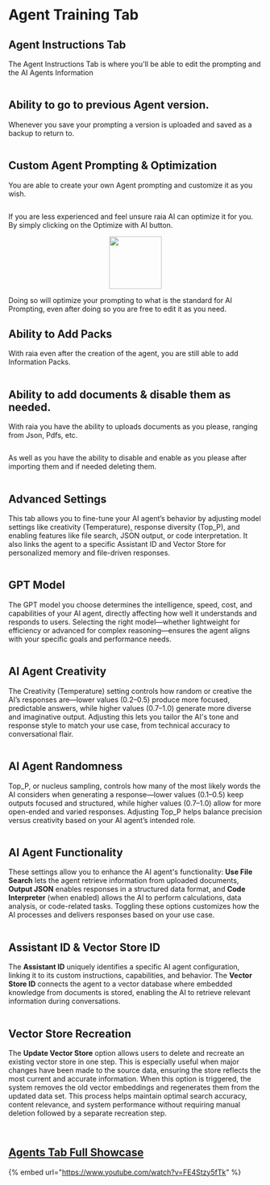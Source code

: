 # Agent Training Tab

## Agent Instructions Tab

The Agent Instructions Tab is where you'll be able to edit the prompting and the AI Agents Information

<figure><img src="../../.gitbook/assets/image (49).png" alt=""><figcaption></figcaption></figure>

## Ability to go to previous Agent version.

Whenever you save your prompting a version is uploaded and saved as a backup to return to.

<figure><img src="../../.gitbook/assets/image (50).png" alt=""><figcaption></figcaption></figure>

## Custom Agent Prompting & Optimization

You are able to create your own Agent prompting and customize it as you wish.

<figure><img src="../../.gitbook/assets/image (53).png" alt=""><figcaption></figcaption></figure>

&#x20;If you are less experienced and feel unsure raia AI can optimize it for you. By simply clicking on the Optimize with AI button.

<div align="center"><figure><img src="../../.gitbook/assets/image (52).png" alt="" width="104"><figcaption></figcaption></figure></div>

Doing so will optimize your prompting to what is the standard for AI Prompting, even after doing so you are free to edit it as you need.

## Ability to Add Packs

With raia even after the creation of the agent, you are still able to add Information Packs.

<figure><img src="../../.gitbook/assets/image (54).png" alt=""><figcaption></figcaption></figure>

## Ability to add documents & disable them as needed.

With raia you have the ability to uploads documents as you please, ranging from Json, Pdfs, etc.

<figure><img src="../../.gitbook/assets/image (55).png" alt=""><figcaption></figcaption></figure>

As well as you have the ability to disable and enable as you please after importing them and if needed deleting them.

<figure><img src="../../.gitbook/assets/image (57).png" alt=""><figcaption></figcaption></figure>

## Advanced Settings

This tab allows you to fine-tune your AI agent’s behavior by adjusting model settings like creativity (Temperature), response diversity (Top\_P), and enabling features like file search, JSON output, or code interpretation. It also links the agent to a specific Assistant ID and Vector Store for personalized memory and file-driven responses.

<figure><img src="../../.gitbook/assets/image (2) (1) (1).png" alt=""><figcaption></figcaption></figure>

## GPT Model

The GPT model you choose determines the intelligence, speed, cost, and capabilities of your AI agent, directly affecting how well it understands and responds to users. Selecting the right model—whether lightweight for efficiency or advanced for complex reasoning—ensures the agent aligns with your specific goals and performance needs.

<figure><img src="../../.gitbook/assets/image (59).png" alt=""><figcaption></figcaption></figure>

## AI Agent Creativity

The Creativity (Temperature) setting controls how random or creative the AI’s responses are—lower values (0.2–0.5) produce more focused, predictable answers, while higher values (0.7–1.0) generate more diverse and imaginative output. Adjusting this lets you tailor the AI's tone and response style to match your use case, from technical accuracy to conversational flair.

<figure><img src="../../.gitbook/assets/image (60).png" alt=""><figcaption></figcaption></figure>

## AI Agent Randomness

Top\_P, or nucleus sampling, controls how many of the most likely words the AI considers when generating a response—lower values (0.1–0.5) keep outputs focused and structured, while higher values (0.7–1.0) allow for more open-ended and varied responses. Adjusting Top\_P helps balance precision versus creativity based on your AI agent’s intended role.

<figure><img src="../../.gitbook/assets/b0fa20d1-ed3a-48b7-a522-cc1e5b3bfcbe.png" alt=""><figcaption></figcaption></figure>

## AI Agent Functionality

These settings allow you to enhance the AI agent's functionality: **Use File Search** lets the agent retrieve information from uploaded documents, **Output JSON** enables responses in a structured data format, and **Code Interpreter** (when enabled) allows the AI to perform calculations, data analysis, or code-related tasks. Toggling these options customizes how the AI processes and delivers responses based on your use case.

<figure><img src="../../.gitbook/assets/b43d650f-4d9a-483e-b291-072bee0b3d8a.png" alt=""><figcaption></figcaption></figure>

## Assistant ID & Vector Store ID

The **Assistant ID** uniquely identifies a specific AI agent configuration, linking it to its custom instructions, capabilities, and behavior. The **Vector Store ID** connects the agent to a vector database where embedded knowledge from documents is stored, enabling the AI to retrieve relevant information during conversations.

<figure><img src="../../.gitbook/assets/7a330153-fbda-4923-87d8-c665871e3055.png" alt=""><figcaption></figcaption></figure>

## **Vector Store Recreation**

The **Update Vector Store** option allows users to delete and recreate an existing vector store in one step. This is especially useful when major changes have been made to the source data, ensuring the store reflects the most current and accurate information. When this option is triggered, the system removes the old vector embeddings and regenerates them from the updated data set. This process helps maintain optimal search accuracy, content relevance, and system performance without requiring manual deletion followed by a separate recreation step.

<figure><img src="../../.gitbook/assets/image (3) (1) (1).png" alt=""><figcaption></figcaption></figure>

<figure><img src="../../.gitbook/assets/image (4) (1) (1).png" alt=""><figcaption></figcaption></figure>

## [Agents Tab Full Showcase](https://www.youtube.com/watch?v=FE4Stzy5fTk)

{% embed url="https://www.youtube.com/watch?v=FE4Stzy5fTk" %}

